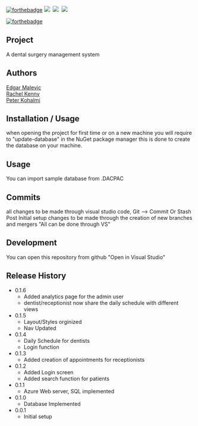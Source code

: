 [![forthebadge](https://forthebadge.com/images/badges/made-with-c-sharp.svg)](https://forthebadge.com)
<img src="https://img.shields.io/badge/.NET-512BD4?logo=dotnet&logoColor=fff"> 
<img src="https://img.shields.io/badge/MySQL-4479A1?logo=mysql&logoColor=fff"> 
<img src="https://img.shields.io/badge/NuGet-004880?logo=nuget&logoColor=fff"> 

  [![forthebadge](https://forthebadge.com/images/badges/60-percent-of-the-time-works-every-time.svg)](https://forthebadge.com)


## Project
A dental surgery management system 

## Authors
[Edgar Malevic ](https://github.com/EsMM27)  
[Rachel Kenny ](https://github.com/crn3)  
[Peter Kohalmi ](https://github.com/L00170570)

## Installation / Usage
when opening the project for first time or on a new machine you will require to 
"update-database" in the NuGet package manager
this is done to create the database on your machine.
## Usage 
You can import sample database from .DACPAC

## Commits
all changes to be made through visual studio code, 
Git --> Commit Or Stash
Post Initial setup changes to be made through the creation of new branches and mergers "All can be done through VS"

## Development
You can open this repository from github "Open in Visual Studio"

## Release History
* 0.1.6
    * Added analytics page for the admin user
    * dentist/receptionist now share the daily schedule with different views
* 0.1.5
    * Layout/Styles orginized
    * Nav Updated
* 0.1.4
    * Daily Schedule for dentists
    * Login function
* 0.1.3
    * Added creation of appointments for receptionists
* 0.1.2
    * Added Login screen 
    * Added search function for patients
* 0.1.1
    * Azure Web server, SQL implemented
* 0.1.0
    * Database Implemented
* 0.0.1
    * Initial setup
